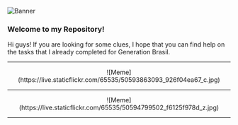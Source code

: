 ![Banner](https://live.staticflickr.com/65535/50593750793_9847a66528_k.jpg)

### **Welcome to my Repository!**
Hi guys! If you are looking for some clues, I hope that you can find help on the tasks that I already completed for Generation Brasil.

***

<div align="center">![Meme](https://live.staticflickr.com/65535/50593863093_926f04ea67_c.jpg)</div>

***
<div align="center">![Meme](https://live.staticflickr.com/65535/50594799502_f6125f978d_z.jpg)</div>

***

